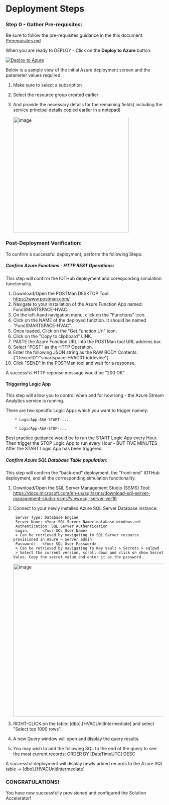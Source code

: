 # Deployment Steps

### Step 0 - Gather Pre-requisites:
Be sure to follow the pre-requisites guidance in the this document: [Prerequisites.md](https://github.com/CloudLabsAI-Azure/Solution-Accelerators/blob/main/Smart-Spaces-Sustainability/Deployment/Prerequisites.md)

When you are ready to DEPLOY - Click on the **Deploy to Azure** button:

[![Deploy to Azure](https://aka.ms/deploytoazurebutton)](https://portal.azure.com/#create/Microsoft.Template/uri/https%3A%2F%2Fraw.githubusercontent.com%2FCloudLabsAI-Azure%2FSolution-Accelerators%2Fmain%2FSmart-Spaces-Sustainability%2Ftemplates%2Fdeploy-01.json)

Below is a sample view of the initial Azure deployment screen and the parameter values required:

1. Make sure to select a subsription
2. Select the resource group created earlier
3. And provide the necessary details for the remaining fields( including the service principal details copied earlier in a notepad)

   <img width="368" alt="image" src="https://user-images.githubusercontent.com/83011430/195091911-12a3e24e-6d01-4ef3-a25f-2c476481518e.png">
   
### Post-Deployment Verification:

To confirm a successful deployment, perform the following Steps:

##### Confirm Azure Functions - HTTP REST Operations:
This step will confirm the IOTHub deployment and coresponding simulation functionality.

1. Download/Open the POSTMan DESKTOP Tool: https://www.postman.com/
2. Navigate to your installation of the Azure Function App named: FuncSMARTSPACE-HVAC.
3. On the left-hand navigation menu, click on the "Functions" icon.
4. Click on the NAME of the deployed function. It should be named "FuncSMARTSPACE-HVAC".
5. Once loaded, Click on the "Get Function Url" icon.
6. Click on the "Copy to clipboard" LINK.  
7. PASTE the Azure Function URL into the POSTMan tool URL address bar.
8. Select "POST" as the HTTP Operation.
9. Enter the following JSON string as the RAW BODY Contents:
          {"DeviceID":"smartspace-HVAC01-iotdevice"}
10. Click "SEND" in the POSTMan tool and wait for a response. 

A successful HTTP reponse message would be "200 OK".

#### Triggering Logic App
This step will allow you to control when and for how long - the Azure Stream Analytics service is running.

There are two specific Logic Apps which you want to trigger namely: 

        * LogicApp-ASA-START-...

        * LogicApp-ASA-STOP-...

Best practice guidance would be to run the START Logic App every Hour. 
Then trigger the STOP Logic App to run every Hour - BUT FIVE MINUTES After the START Logic App has been triggered.

##### Confirm Azure SQL Database Table population:
This step will confirm the "back-end" deployment, the "front-end" IOTHub deployment, and all the corresponding simulation functionality.

1. Download/Open the SQL Server Management Studio (SSMS) Tool: https://docs.microsoft.com/en-us/sql/ssms/download-sql-server-management-studio-ssms?view=sql-server-ver16 
2. Connect to your newly installed Azure SQL Server Database instance:

        Server Type: Database Engine
        Server Name: <Your SQL Server Name>.database.windows.net
        Authentication: SQL Server Authentication
        Login:      <Your SQL User Name>
        > Can be retrieved by navigating to SQL Server resource provisioned in Azure > Server admin
        Password:   <Your SQL User Password>
        > Can be retrieved by navigating to Key Vault > Secrets > sqlpwd
        > Select the current version, scroll down and click on show Secret Value. Copy the secret value and enter it as the password.
   
   <img width="486" alt="image" src="https://user-images.githubusercontent.com/83011430/195109351-7593e544-23e4-4c98-a98e-104c877939e9.png">
   
3. RIGHT-CLICK on the table: [dbo].[HVACUnitIntermediate] and select "Select top 1000 rows".
4. A new Query window will open and display the query results. 
5. You may wish to add the following SQL to the end of the query to see the most current records: ORDER BY [DateTimeUTC] DESC

A successful deployment will display newly added records to the Azure SQL table -> [dbo].[HVACUnitIntermediate]

### CONGRATULATIONS! 

You have now successfully provisioned and configured the Solution Accelerator!

